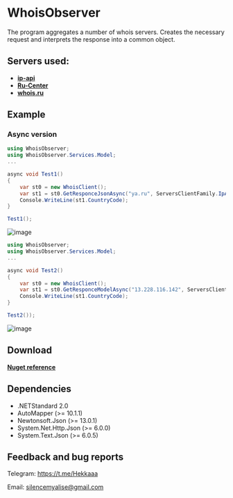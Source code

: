 # WhoisObserver
The program aggregates a number of whois servers. Creates the necessary request and interprets the response into a common object.

## Servers used:
- **[ip-api](https://ip-api.com/)**
- **[Ru-Center](https://www.nic.ru/whois/?searchWord=)**
- **[whois.ru](https://whois.ru/8.8.8.8)**

## Example
### Async version
```csharp
using WhoisObserver;
using WhoisObserver.Services.Model;
...

async void Test1()
{
    var st0 = new WhoisClient();
    var st1 = st0.GetResponceJsonAsync("ya.ru", ServersClientFamily.IpApi).Result;
    Console.WriteLine(st1.CountryCode);
}

Test1();
```

![image](https://user-images.githubusercontent.com/46771781/183240324-a46d1e0a-1fbc-4422-906c-02360a754186.png)


```csharp
using WhoisObserver;
using WhoisObserver.Services.Model;
...

async void Test2()
{
    var st0 = new WhoisClient();
    var st1 = st0.GetResponceModelAsync("13.228.116.142", ServersClientFamily.IpApi).Result;
    Console.WriteLine(st1.CountryCode);
}

Test2());
```

![image](https://user-images.githubusercontent.com/46771781/183470488-c0448b79-6e18-48d9-9506-98cf927d0901.png)


## Download
**[Nuget reference](https://www.nuget.org/packages/WhoisObserver)**


## Dependencies
- .NETStandard 2.0
- AutoMapper (>= 10.1.1)
- Newtonsoft.Json (>= 13.0.1)
- System.Net.Http.Json (>= 6.0.0)
- System.Text.Json (>= 6.0.5)

## Feedback and bug reports

Telegram: https://t.me/Hekkaaa

Email: silencemyalise@gmail.com
